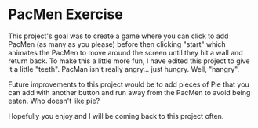 # PacMen Exercise

This project's goal was to create a game where you can click to add PacMen (as many as you please) before then clicking "start" which animates the PacMen to move around the screen until they hit a wall and return back. To make this a little more fun, I have edited this project to give it a little "teeth". PacMan isn't really angry... just hungry. Well, "hangry". 

Future improvements to this project would be to add pieces of Pie that you can add with another button and run away from the PacMen to avoid being eaten. Who doesn't like pie? 

Hopefully you enjoy and I will be coming back to this project often. 


